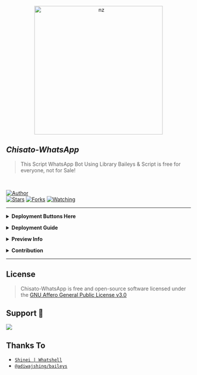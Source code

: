 <p align="center">
<img src="https://telegra.ph/file/bdd281b87aaa6f4ee0a67.jpg" alt="nz" width="350"/>
</p>

## ***Chisato-WhatsApp***
> This Script WhatsApp Bot Using Library Baileys & Script is free for everyone, not for Sale!
</br>

<a href="https://github.com/AliAryanTech/"><img title="Author" src="https://img.shields.io/badge/Author-AliAryanTech-blue.svg?color=54aeff&style=for-the-badge&logo=github" /></a>  
<a href="https://github.com/AliAryanTech/Chisato-WhatsApp"><img title="Stars" src="https://img.shields.io/github/stars/AliAryanTech/Chisato-WhatsApp?color=54aeff&style=flat-square" /></a>
<a href="https://github.com/AliAryanTech/Chisato-WhatsApp/network/members"><img title="Forks" src="https://img.shields.io/github/forks/AliAryanTech/Chisato-WhatsApp?color=54aeff&style=flat-square" /></a>
<a href="https://github.com/AliAryanTech/Chisato-WhatsApp/watchers"><img title="Watching" src="https://img.shields.io/github/watchers/AliAryanTech/Chisato-WhatsApp?label=watchers&color=54aeff&style=flat-square" /></a> <br>

---

<b><details><summary>Deployment Buttons Here</summary></b>  
[![Deploy with Heroku](https://www.herokucdn.com/deploy/button.svg "Deploy with Heroku")](https://heroku.com/deploy?template=https://github.com/panther770/Elbarto-repo/blob/master/ "Deploy with Heroku")
[![Deploy to Koyeb](https://www.koyeb.com/static/images/deploy/button.svg)](https://app.koyeb.com/apps/deploy?type=docker&image=quay.io/toshi-san001/koyeb-auto-install:main&env%5BPORT%5D=8000&env%5BPREFIX%5D&&env%5BMONGODB%5D&&env%MODS%5D&name=Chisato-WhatsApp)
[![Deploy on Railway](https://railway.app/button.svg)](https://railway.app/new/template/3j9GNw?referralCode=TE7efK)
</details>

<b><details><summary>Deployment Guide</summary></b>  
> - [Self Hosting Guide](https://github.com/AliAryanTech/Chisato-WhatsApp/blob/master/Self-Hosting-Guide.md)
> - [Heroku Hosting Guide](https://github.com/AliAryanTech/Chisato-WhatsApp/blob/master/Heroku-Hosting-Guide.md)
</details>

<b><details><summary>Preview Info</summary></b>
> - Fully Modular Design </br>
> - Written in [TypeScript](https://www.typescriptlang.org/)
> - Built with [Baileys](https://github.com/adiwajshing/baileys) (A Lightweight full-featured WhatsApp Library)
> - Powered by [ExpressJs](https://expressjs.com/) </br>
> - Database handled via [MongoDB](https://www.mongodb.com/) </br>
> - Self Auth restoration </br>
</details>

<b><details><summary>Contribution</summary></b>  
> - Feel free to open issues regarding any problems or if you have any feature requests 
> - Make sure to follow the ESLint Rules while editing the code and run `yarn format` before opening Pull request 
</details>

---

## License

> Chisato-WhatsApp is free and open-source software licensed under the [GNU Affero General Public License v3.0](https://github.com/AliAryanTech/Chisato-WhatsApp/blob/master/LICENSE)

## Support 🍪

<a href="https://chat.whatsapp.com/IDXPYkGVTjw6GbSnMbVNcK">
  <img src="https://img.shields.io/badge/Support_Group-0a0a0a?style=for-the-badge&logo=whatsapp&logoColor=white">
</a>

</br>

## Thanks To
* [`Shinei | Whatshell`](https://github.com/LuckyYam/)
* [`@adiwajshing/baileys`](https://github.com/adiwajshing/baileys)
